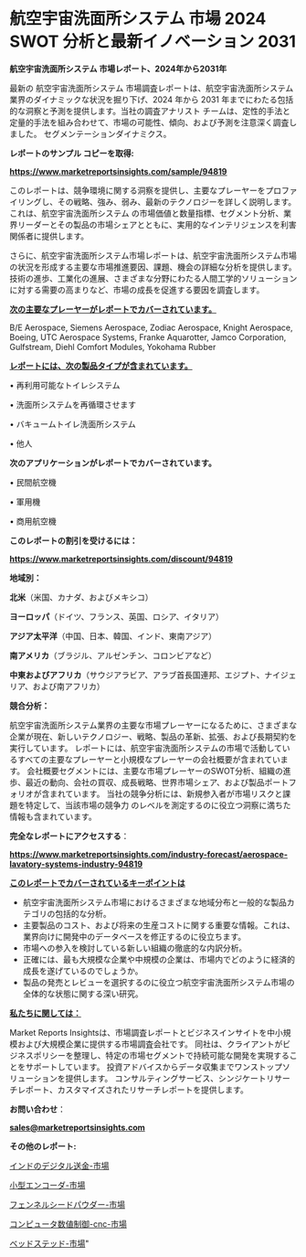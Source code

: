# 航空宇宙洗面所システム 市場 2024 SWOT 分析と最新イノベーション 2031

<strong>航空宇宙洗面所システム 市場レポート、2024年から2031年</strong>

最新の 航空宇宙洗面所システム 市場調査レポートは、航空宇宙洗面所システム 業界のダイナミックな状況を掘り下げ、2024 年から 2031 年までにわたる包括的な洞察と予測を提供します。当社の調査アナリスト チームは、定性的手法と定量的手法を組み合わせて、市場の可能性、傾向、および予測を注意深く調査しました。 セグメンテーションダイナミクス。



<strong>レポートのサンプル コピーを取得:</strong> <a href=https://www.marketreportsinsights.com/sample/94819>

<strong><u>https://www.marketreportsinsights.com/sample/94819</u></strong></a>

このレポートは、競争環境に関する洞察を提供し、主要なプレーヤーをプロファイリングし、その戦略、強み、弱み、最新のテクノロジーを詳しく説明します。 これは、航空宇宙洗面所システム の市場価値と数量指標、セグメント分析、業界リーダーとその製品の市場シェアとともに、実用的なインテリジェンスを利害関係者に提供します。

さらに、航空宇宙洗面所システム市場レポートは、航空宇宙洗面所システム市場の状況を形成する主要な市場推進要因、課題、機会の詳細な分析を提供します。 技術の進歩、工業化の進展、さまざまな分野にわたる人間工学的ソリューションに対する需要の高まりなど、市場の成長を促進する要因を調査します。



<strong><u>次の主要なプレーヤーがレポートでカバーされています。</u></strong>

B/E Aerospace, Siemens Aerospace, Zodiac Aerospace, Knight Aerospace, Boeing, UTC Aerospace Systems, Franke Aquarotter, Jamco Corporation, Gulfstream, Diehl Comfort Modules, Yokohama Rubber



<strong><u><b>レポートには、次の製品タイプが含まれています。</b></u></strong>

• 再利用可能なトイレシステム

• 洗面所システムを再循環させます

• バキュームトイレ洗面所システム

• 他人



<strong><b>次のアプリケーションがレポートでカバーされています。</b></strong>

• 民間航空機

• 軍用機

• 商用航空機



<strong><b>このレポートの割引を受けるには：</b></strong><a href=https://www.marketreportsinsights.com/discount/94819>

<strong><u>https://www.marketreportsinsights.com/discount/94819</u></strong></a>



<strong>地域別：</strong>



<strong>北米</strong>（米国、カナダ、およびメキシコ）



<strong>ヨーロッパ</strong>（ドイツ、フランス、英国、ロシア、イタリア）



<strong>アジア太平洋</strong>（中国、日本、韓国、インド、東南アジア）



<strong>南アメリカ</strong>（ブラジル、アルゼンチン、コロンビアなど）



<strong>中東およびアフリカ</strong>（サウジアラビア、アラブ首長国連邦、エジプト、ナイジェリア、および南アフリカ）



<strong>競合分析：</strong>

航空宇宙洗面所システム業界の主要な市場プレーヤーになるために、さまざまな企業が現在、新しいテクノロジー、戦略、製品の革新、拡張、および長期契約を実行しています。 レポートには、航空宇宙洗面所システムの市場で活動しているすべての主要なプレーヤーと小規模なプレーヤーの会社概要が含まれています。 会社概要セグメントには、主要な市場プレーヤーのSWOT分析、組織の進歩、最近の動向、会社の買収、成長戦略、世界市場シェア、および製品ポートフォリオが含まれています。 当社の競争分析には、新規参入者が市場リスクと課題を特定して、当該市場の競争力 のレベルを測定するのに役立つ洞察に満ちた情報も含まれています。



<strong>完全なレポートにアクセスする</strong>：

<a href=https://www.marketreportsinsights.com/industry-forecast/aerospace-lavatory-systems-industry-94819>

<strong><u>https://www.marketreportsinsights.com/industry-forecast/aerospace-lavatory-systems-industry-94819</u></strong></a>



<strong><u><b>このレポートでカバーされているキーポイントは</b></u></strong>
<ul>
  <li>航空宇宙洗面所システム市場におけるさまざまな地域分布と一般的な製品カテゴリの包括的な分析。</li>
  <li>主要製品のコスト、および将来の生産コストに関する重要な情報。これは、業界向けに開発中のデータベースを修正するのに役立ちます。</li>
  <li>市場への参入を検討している新しい組織の徹底的な内訳分析。</li>
  <li>正確には、最も大規模な企業や中規模の企業は、市場内でどのように経済的成長を遂げているのでしょうか。</li>
  <li>製品の発売とレビューを選択するのに役立つ航空宇宙洗面所システム市場の全体的な状態に関する深い研究。</li>
</ul>


<strong><u><b>私たちに関しては：</b></u></strong>

Market Reports Insightsは、市場調査レポートとビジネスインサイトを中小規模および大規模企業に提供する市場調査会社です。 同社は、クライアントがビジネスポリシーを整理し、特定の市場セグメントで持続可能な開発を実現することをサポートしています。 投資アドバイスからデータ収集までワンストップソリューションを提供します。 コンサルティングサービス、シンジケートリサーチレポート、カスタマイズされたリサーチレポートを提供します。



<strong><b>お問い合わせ</b></strong>：

<a href=mailto:sales@marketreportsinsights.com>

<strong><u>sales@marketreportsinsights.com</u></strong></a>



<strong>その他のレポート:</strong>

<a href=https://www.linkedin.com/pulse/インドのデジタル送金-市場-2023-新興市場-将来の動向と市場需要-r30if/>インドのデジタル送金-市場</a>

<a href=https://www.linkedin.com/pulse/小型エンコーダ-市場-2023-総合分析と事業成長戦略-2030-analytics-achievers-24-analysis-1olxf/>小型エンコーダ-市場</a>

<a href=https://www.linkedin.com/pulse/フェンネルシードパウダー-市場-2023-新興市場-将来の動向と市場需要-loksf/>フェンネルシードパウダー-市場</a>

<a href=https://www.linkedin.com/pulse/コンピュータ数値制御-cnc-市場-2023-総利益と主要ベンダー-2030-owrjf/>コンピュータ数値制御-cnc-市場</a>

<a href=https://www.linkedin.com/pulse/ベッドステッド-市場-2023-年のダイナミクスとビジネストレンド-2030-5tjzf/>ベッドステッド-市場</a>"
